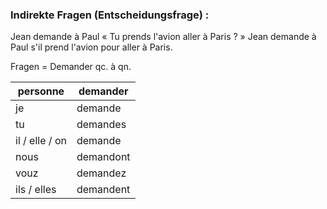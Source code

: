 ### Indirekte Fragen (Entscheidungsfrage) :
Jean demande à Paul « Tu prends l'avion aller à Paris ? »
Jean demande à Paul s'il prend l'avion pour aller à Paris.

Fragen = Demander qc. à qn.

| personne       | demander  |
| -------------- | --------- |
| je             | demande   |
| tu             | demandes  |
| il / elle / on | demande   |
| nous           | demandont |
| vouz           | demandez  |
| ils / elles    | demandent |
